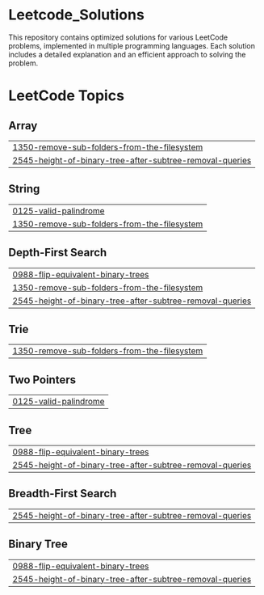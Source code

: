 # Leetcode_Solutions
This repository contains optimized solutions for various LeetCode problems, implemented in multiple programming languages. Each solution includes a detailed explanation and an efficient approach to solving the problem.

<!---LeetCode Topics Start-->
# LeetCode Topics
## Array
|  |
| ------- |
| [1350-remove-sub-folders-from-the-filesystem](https://github.com/Venkata-Jayanth04/Leetcode_Solutions/tree/master/1350-remove-sub-folders-from-the-filesystem) |
| [2545-height-of-binary-tree-after-subtree-removal-queries](https://github.com/Venkata-Jayanth04/Leetcode_Solutions/tree/master/2545-height-of-binary-tree-after-subtree-removal-queries) |
## String
|  |
| ------- |
| [0125-valid-palindrome](https://github.com/Venkata-Jayanth04/Leetcode_Solutions/tree/master/0125-valid-palindrome) |
| [1350-remove-sub-folders-from-the-filesystem](https://github.com/Venkata-Jayanth04/Leetcode_Solutions/tree/master/1350-remove-sub-folders-from-the-filesystem) |
## Depth-First Search
|  |
| ------- |
| [0988-flip-equivalent-binary-trees](https://github.com/Venkata-Jayanth04/Leetcode_Solutions/tree/master/0988-flip-equivalent-binary-trees) |
| [1350-remove-sub-folders-from-the-filesystem](https://github.com/Venkata-Jayanth04/Leetcode_Solutions/tree/master/1350-remove-sub-folders-from-the-filesystem) |
| [2545-height-of-binary-tree-after-subtree-removal-queries](https://github.com/Venkata-Jayanth04/Leetcode_Solutions/tree/master/2545-height-of-binary-tree-after-subtree-removal-queries) |
## Trie
|  |
| ------- |
| [1350-remove-sub-folders-from-the-filesystem](https://github.com/Venkata-Jayanth04/Leetcode_Solutions/tree/master/1350-remove-sub-folders-from-the-filesystem) |
## Two Pointers
|  |
| ------- |
| [0125-valid-palindrome](https://github.com/Venkata-Jayanth04/Leetcode_Solutions/tree/master/0125-valid-palindrome) |
## Tree
|  |
| ------- |
| [0988-flip-equivalent-binary-trees](https://github.com/Venkata-Jayanth04/Leetcode_Solutions/tree/master/0988-flip-equivalent-binary-trees) |
| [2545-height-of-binary-tree-after-subtree-removal-queries](https://github.com/Venkata-Jayanth04/Leetcode_Solutions/tree/master/2545-height-of-binary-tree-after-subtree-removal-queries) |
## Breadth-First Search
|  |
| ------- |
| [2545-height-of-binary-tree-after-subtree-removal-queries](https://github.com/Venkata-Jayanth04/Leetcode_Solutions/tree/master/2545-height-of-binary-tree-after-subtree-removal-queries) |
## Binary Tree
|  |
| ------- |
| [0988-flip-equivalent-binary-trees](https://github.com/Venkata-Jayanth04/Leetcode_Solutions/tree/master/0988-flip-equivalent-binary-trees) |
| [2545-height-of-binary-tree-after-subtree-removal-queries](https://github.com/Venkata-Jayanth04/Leetcode_Solutions/tree/master/2545-height-of-binary-tree-after-subtree-removal-queries) |
<!---LeetCode Topics End-->